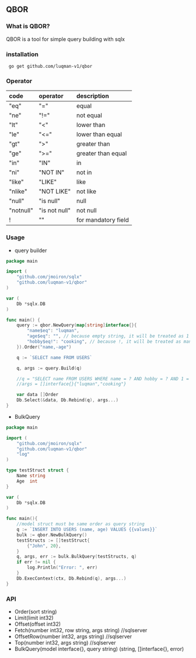 ## QBOR

### What is QBOR?

QBOR is a tool for simple query building with sqlx

### installation
```
 go get github.com/luqman-v1/qbor
```

### Operator 
| code | operator | description        |
|:--- |:---------|:-------------------|
|"eq" |     "=" | equal              |
|"ne" |     "!=" | not equal          |
|"lt" |     "<" | lower than         |
|"le" |     "<=" | lower than equal   |
|"gt" |     ">" | greater than       |
|"ge" |     ">=" | greater than equal |
|"in" |     "IN" | in                 |
|"ni" |     "NOT IN" | not in             |
|"like" |   "LIKE"   | like               |
|"nlike" |  "NOT LIKE"    | not like           |
|"null" |   "is null"   | null               |
|"notnull" |"is not null"      | not null           |
| ! |  "" | for mandatory field    |

### Usage

* query builder

```go
package main

import (
    "github.com/jmoiron/sqlx"
    "github.com/luqman-v1/qbor"
)

var (
    Db *sqlx.DB
)

func main() {
    query := qbor.NewQuery(map[string]interface{}{
        "name$eq": "luqman",
        "age$eq": "", // because empty string, it will be treated as 1 = 1
        "hobby$eq!": "cooking", // because !, it will be treated as mandatory field
    }).Order("name,-age")

    q := `SELECT name FROM USERS`

    q, args := query.Build(q)

    //q = "SELECT name FROM USERS WHERE name = ? AND hobby = ? AND 1 = 1 order by name asc, age desc"
    //args = []interface{}{"luqman","cooking"}

    var data []Order
    Db.Select(&data, Db.Rebind(q), args...)
}

```

* BulkQuery

```go
package main

import (
    "github.com/jmoiron/sqlx"
    "github.com/luqman-v1/qbor"
    "log"
)

type testStruct struct {
    Name string
    Age  int
}

var (
    Db *sqlx.DB
)

func main(){
    //model struct must be same order as query string
    q := `INSERT INTO USERS (name, age) VALUES {{values}}`
    bulk := qbor.NewBulkQuery()
    testStructs := []testStruct{
        {"John", 20},
    }
    q, args, err := bulk.BulkQuery(testStructs, q)
    if err != nil {
        log.Println("Error: ", err)
    }
    Db.ExecContext(ctx, Db.Rebind(q), args...)
}


```


### API

- Order(sort string)
- Limit(limit int32) 
- Offset(offset int32)
- Fetch(number int32, row string, args string) //sqlserver
- OffsetRow(number int32, args string)  //sqlserver
- Top(number int32, args string) //sqlserver
- BulkQuery(model interface{}, query string) (string, []interface{}, error)

